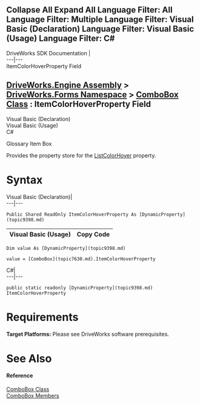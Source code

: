 Collapse All Expand All Language Filter: All  Language Filter: Multiple  Language Filter: Visual Basic (Declaration) Language Filter: Visual Basic (Usage) Language Filter: C#  
---  
DriveWorks SDK Documentation  |   
---|---  
ItemColorHoverProperty Field   
  
[DriveWorks.Engine Assembly](topic2156.md) > [DriveWorks.Forms Namespace](topic7266.md) > [ComboBox Class](topic7630.md) : ItemColorHoverProperty Field  
---  
  
Visual Basic (Declaration)    
Visual Basic (Usage)    
C# 

Glossary Item Box

Provides the property store for the [ListColorHover](topic7662.md) property. 

# Syntax

Visual Basic (Declaration)|   
---|---  
      
    
    Public Shared ReadOnly ItemColorHoverProperty As [DynamicProperty](topic9398.md)  
  
Visual Basic (Usage)| Copy Code  
---|---  
      
    
    Dim value As [DynamicProperty](topic9398.md)
     
    value = [ComboBox](topic7630.md).ItemColorHoverProperty  
  
C#|   
---|---  
      
    
    public static readonly [DynamicProperty](topic9398.md) ItemColorHoverProperty  
  
# Requirements

**Target Platforms:** Please see DriveWorks software prerequisites.

# See Also

#### Reference

[ComboBox Class](topic7630.md)   
[ComboBox Members](topic7631.md)


